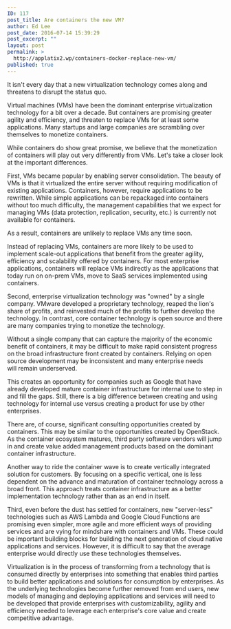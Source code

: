 ```yaml
---
ID: 117
post_title: Are containers the new VM?
author: Ed Lee
post_date: 2016-07-14 15:39:29
post_excerpt: ""
layout: post
permalink: >
  http://applatix2.wp/containers-docker-replace-new-vm/
published: true
---
```

<p class="p1"><span class="s1">It isn't every day that a new virtualization technology comes along and threatens to disrupt the status quo. </span></p>
<p class="p1"><span class="s1">Virtual machines (VMs) have been the dominant enterprise virtualization technology for a bit over a decade. But containers are promising greater agility and efficiency, and threaten to replace VMs for at least some applications. Many startups and large companies are scrambling over themselves to monetize containers.</span></p>
<p class="p1"><span class="s1">While containers do show great promise, we believe that the monetization of containers will play out very differently from VMs. Let's take a closer look at the important differences.</span></p>
<p class="p1"><span class="s1">First, VMs became popular by enabling server consolidation. The beauty of VMs is that it virtualized the entire server without requiring modification of existing applications. Containers, however, require applications to be rewritten. While simple applications can be repackaged into containers without too much difficulty, the management capabilities that we expect for managing VMs (data protection, replication, security, etc.) is currently not available for containers.</span></p>
<p class="p1"><span class="s1">As a result, containers are unlikely to replace VMs any time soon. </span></p>
<p class="p1"><span class="s1">Instead of replacing VMs, containers are more likely to be used to implement scale-out applications that benefit from the greater agility, efficiency and scalability offered by containers. For most enterprise applications, containers will replace VMs indirectly as the applications that today run on on-prem VMs, move to SaaS services implemented using containers.</span></p>
<p class="p1"><span class="s1">Second, enterprise virtualization technology was "owned" by a single company. VMware developed a proprietary technology, reaped the lion's share of profits, and reinvested much of the profits to further develop the technology. In contrast, core container technology is open source and there are many companies trying to monetize the technology.</span></p>
<p class="p1"><span class="s1">Without a single company that can capture the majority of the economic benefit of containers, it may be difficult to make rapid consistent progress on the broad infrastructure front created by containers. Relying on open source development may be inconsistent and many enterprise needs will remain underserved.</span></p>
<p class="p1"><span class="s1">This creates an opportunity for companies such as Google that have already developed mature container infrastructure for internal use to step in and fill the gaps. Still, there is a big difference between creating and using technology for internal use versus creating a product for use by other enterprises.</span></p>
<p class="p1"><span class="s1">There are, of course, significant consulting opportunities created by containers. This may be similar to the opportunities created by OpenStack. As the container ecosystem matures, third party software vendors will jump in and create value added management products based on the dominant container infrastructure.</span></p>
<p class="p1"><span class="s1">Another way to ride the container wave is to create vertically integrated solution for customers. By focusing on a specific vertical, one is less dependent on the advance and maturation of container technology across a broad front. This approach treats container infrastructure as a better implementation technology rather than as an end in itself.</span></p>
<p class="p1"><span class="s1">Third, even before the dust has settled for containers, new "server-less" technologies such as AWS Lambda and Google Cloud Functions are promising even simpler, more agile and more efficient ways of providing services and are vying for mindshare with containers and VMs. These could be important building blocks for building the next generation of cloud native applications and services. However, it is difficult to say that the average enterprise would directly use these technologies themselves.</span></p>
<p class="p1"><span class="s1">Virtualization is in the process of transforming from a technology that is consumed directly by enterprises into something that enables third parties to build better applications and solutions for consumption by enterprises. As the underlying technologies become further removed from end users, new models of managing and deploying applications and services will need to be developed that provide enterprises with customizability, agility and efficiency needed to leverage each enterprise's core value and create competitive advantage.</span></p>